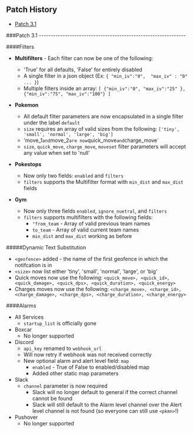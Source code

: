 ## Patch History

* [Patch 3.1](#prerequisites)


###Patch 3.1 --------------------------------------------------------------

####Filters
* **Multifilters** - Each filter can now be one of the following:
     * 'True' for all defaults, 'False' for entirely disabled
     * A single filter in a json object (Ex: `{ "min_iv":"0",  "max_iv" : "0" ... }`)
     * Multiple filters inside an array: `[ {"min_iv":"0", "max_iv":"25" }, {"min_iv":"75", "max_iv":"100"} ] `

     
* **Pokemon**
    * All default filter parameters are now encapsulated in a single filter under the label `default`
     * `size` requires an array of valid sizes from the following: `['tiny', 'small', 'normal', 'large', 'big']`
     * 'move_1` and `move_2` are now `quick_move` and `charge_move`
     * `size`, `quick_move`, `charge_move`, `moveset` filter parameters will accept any value when set to 'null'

* **Pokestops**
    * Now only two fields: `enabled` and `filters`
    * `filters` supports the Multifilter format with `min_dist` and `max_dist` fields
    
* **Gym**
    * Now only three fields `enabled`, `ignore_nuetral`, and `filters`
    * `filters` supports multifilters with the following fields:
        * `"from_team` - Array of valid previous team names
        * `to_team` - Array of valid current team names
        * `min_dist` and `max_dist` working as before
    
#####Dynamic Text Substitution
* `<geofence>` added - the name of the first geofence in which the notifcation is in
* `<size>` now list either 'tiny', 'small', 'normal', 'large', or 'big'
* Quick moves now use the following:  `<quick_move>, <quick_id>, <quick_damage>, <quick_dps>, <quick_duration>, <quick_energy>`
* Charges moves now use the following: `<charge_move>, <charge_id>, <charge_damage>, <charge_dps>, <charge_duration>, <charge_energy>`
    
####Alarms
* All Services
    * `startup_list` is officially gone
* Boxcar
    * No longer supported
* Discord
    * `api_key` renamed to `webhook_url`
    * Will now retry if webhook was not received correctly
    * New optional alarm and alert level field: `map`
        * `enabled` - True of False to enabled/disabled map
        * Added other static map parameters
* Slack
    * `channel` parameter is now required
        * Slack will no longer default to general if the correct channel cannot be found
        * Slack will still default to the Alarm level channel over the Alert level channel is not found (so everyone can still use `<pkmn>`!)
* Pushover
    * No longer supported
    